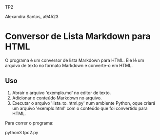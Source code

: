 TP2

Alexandra Santos, a94523

# Conversor de Lista Markdown para HTML

O programa é um conversor de lista Markdown para HTML. Ele lê um arquivo de texto no formato Markdown e converte-o em HTML.

## Uso

1. Abrair o arquivo 'exemplo.md' no editor de texto.
2. Adicionar o conteúdo Markdown no arquivo.
3. Executar o arquivo 'lista_to_html.py' num ambiente Python, oque criará um arquivo 'exemplo.html' com o conteúdo que foi convertido para HTML.


Para correr o programa:

python3 tpc2.py